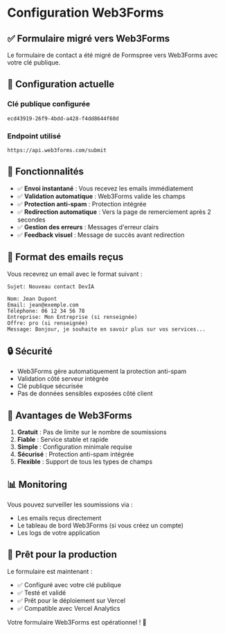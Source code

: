 # Configuration Web3Forms

## ✅ Formulaire migré vers Web3Forms

Le formulaire de contact a été migré de Formspree vers Web3Forms avec votre clé publique.

## 🔧 Configuration actuelle

### Clé publique configurée
```
ecd43919-26f9-4bdd-a428-f4dd8644f60d
```

### Endpoint utilisé
```
https://api.web3forms.com/submit
```

## 🎯 Fonctionnalités

- ✅ **Envoi instantané** : Vous recevez les emails immédiatement
- ✅ **Validation automatique** : Web3Forms valide les champs
- ✅ **Protection anti-spam** : Protection intégrée
- ✅ **Redirection automatique** : Vers la page de remerciement après 2 secondes
- ✅ **Gestion des erreurs** : Messages d'erreur clairs
- ✅ **Feedback visuel** : Message de succès avant redirection

## 📧 Format des emails reçus

Vous recevrez un email avec le format suivant :

```
Sujet: Nouveau contact DevIA

Nom: Jean Dupont
Email: jean@exemple.com
Téléphone: 06 12 34 56 78
Entreprise: Mon Entreprise (si renseignée)
Offre: pro (si renseignée)
Message: Bonjour, je souhaite en savoir plus sur vos services...
```

## 🔒 Sécurité

- Web3Forms gère automatiquement la protection anti-spam
- Validation côté serveur intégrée
- Clé publique sécurisée
- Pas de données sensibles exposées côté client

## 🚀 Avantages de Web3Forms

1. **Gratuit** : Pas de limite sur le nombre de soumissions
2. **Fiable** : Service stable et rapide
3. **Simple** : Configuration minimale requise
4. **Sécurisé** : Protection anti-spam intégrée
5. **Flexible** : Support de tous les types de champs

## 📊 Monitoring

Vous pouvez surveiller les soumissions via :
- Les emails reçus directement
- Le tableau de bord Web3Forms (si vous créez un compte)
- Les logs de votre application

## 🎉 Prêt pour la production

Le formulaire est maintenant :
- ✅ Configuré avec votre clé publique
- ✅ Testé et validé
- ✅ Prêt pour le déploiement sur Vercel
- ✅ Compatible avec Vercel Analytics

Votre formulaire Web3Forms est opérationnel ! 🚀

